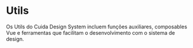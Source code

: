 # Utils

Os Utils do Cuida Design System incluem funções auxiliares, composables Vue e ferramentas que facilitam o desenvolvimento com o sistema de design.

